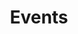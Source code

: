 ---
title: Events
sections:
   - type: secondary_hero_section
     title: Events
     image: images/events-hero-bg-pic.jpeg
   - type: grid_section
     title: Lorem ipsum dolor sit amet
     grid_items:
       - content: |-
           ### [Upcoming and Recurring Events](/events/upcoming-and-recurring)
 
           Lorem ipsum dolor sit amet, consectetur adipiscing elit, sed do eiusmod tempor incididunt ut labore et dolore magna aliqua.
       - content: |-
           ### [Conferences](/events/conferences)
 
           Lorem ipsum dolor sit amet, consectetur adipiscing elit, sed do eiusmod tempor incididunt ut labore et dolore magna aliqua.
       - content: |-
           ### [Competitions](/events/competitions)
 
           Lorem ipsum dolor sit amet, consectetur adipiscing elit, sed do eiusmod tempor incididunt ut labore et dolore magna aliqua.
     grid_cols: two
     grid_gap_horiz: large
     grid_gap_vert: small
     enable_cards: false
     align: center
     background_color: none
#    - type:
template: advanced
---